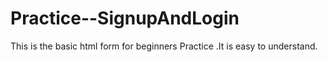 # Practice--SignupAndLogin
This is the basic html form  for beginners Practice .It is easy to understand.

